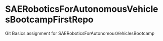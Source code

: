 # SAERoboticsForAutonomousVehiclesBootcampFirstRepo
Git Basics assignment for SAERoboticsForAutonomousVehiclesBootcamp

